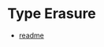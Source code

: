 # Type Erasure

* [readme](https://mikeash.com/pyblog/friday-qa-2017-12-08-type-erasure-in-swift.html)

